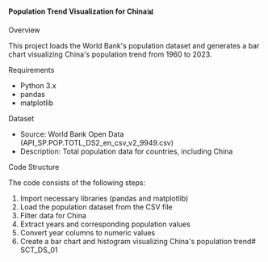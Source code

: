 **Population Trend Visualization for China📊**

Overview

This project loads the World Bank's population dataset and generates a bar chart visualizing China's population trend from 1960 to 2023.

Requirements

- Python 3.x
- pandas
- matplotlib

Dataset

- Source: World Bank Open Data (API_SP.POP.TOTL_DS2_en_csv_v2_9949.csv)
- Description: Total population data for countries, including China

Code Structure

The code consists of the following steps:

1. Import necessary libraries (pandas and matplotlib)
2. Load the population dataset from the CSV file
3. Filter data for China
4. Extract years and corresponding population values
5. Convert year columns to numeric values
6. Create a bar chart and histogram visualizing China's population trend# SCT_DS_01
